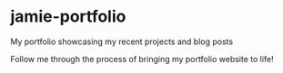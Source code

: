 # jamie-portfolio
My portfolio showcasing my recent projects and blog posts

Follow me through the process of bringing my portfolio website to life!
